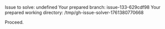 Issue to solve: undefined
Your prepared branch: issue-133-629cdf98
Your prepared working directory: /tmp/gh-issue-solver-1761380770668

Proceed.